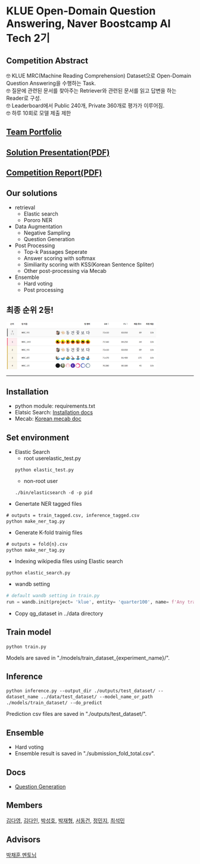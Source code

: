 # KLUE Open-Domain Question Answering, Naver Boostcamp AI Tech 2기

## Competition Abstract

🤓 KLUE MRC(Machine Reading Comprehension) Dataset으로 Open-Domain Question Answering을 수행하는 Task.  
🤓 질문에 관련된 문서를 찾아주는 Retriever와 관련된 문서를 읽고 답변을 하는 Reader로 구성.  
🤓 Leaderboard에서 Public 240개, Private 360개로 평가가 이루어짐.  
🤓 하루 10회로 모델 제출 제한

## [Team Portfolio](https://obtainable-snowboard-2ed.notion.site/ODQA-a5191e0c2ccb47508e0c21580d5e37d2)

## [Solution Presentation(PDF)](competition_results/ODQA_2등_솔루션(9조)발표자료.pdf)

## [Competition Report(PDF)](competition_results/Competition%20Report.pdf)

## Our solutions

- retrieval
  - Elastic search
  - Pororo NER
- Data Augmentation
  - Negative Sampling
  - Question Generation
- Post Processing
  - Top-k Passages Seperate
  - Answer scoring with softmax
  - Similiarity scoring with KSS(Korean Sentence Spliter)
  - Other post-processing via Mecab
- Ensemble
  - Hard voting
  - Post processing

## 최종 순위 2등!

<img src="competition_results/capture.png" width="80%">

---

## Installation

- python module: requirements.txt
- Elatsic Search: [Installation docs](https://www.elastic.co/guide/en/elasticsearch/reference/current/targz.html)
- Mecab: [Korean mecab doc](https://bitbucket.org/eunjeon/mecab-ko-dic/src/master/)

## Set environment

- Elastic Search
  - root userelastic_test.py
  ```
  python elastic_test.py
  ```
  - non-root user
  ```
  ./bin/elasticsearch -d -p pid
  ```
- Genertate NER tagged files

```
# outputs = train_tagged.csv, inference_tagged.csv
python make_ner_tag.py
```

- Generate K-fold trainig files

```
# outputs = fold{n}.csv
python make_ner_tag.py
```

- Indexing wikipedia files using Elastic search

```
python elastic_search.py
```

- wandb setting

```python
# default wandb setting in train.py
run = wandb.init(project= 'klue', entity= 'quarter100', name= f'Any training name')
```

- Copy qg_dataset in ../data directory

## Train model

```
python train.py
```

Models are saved in "./models/train_dataset\_{experiment_name}/".

## Inference

```
python inference.py --output_dir ./outputs/test_dataset/ --dataset_name ../data/test_dataset/ --model_name_or_path ./models/train_dataset/ --do_predict
```

Prediction csv files are saved in "./outputs/test_dataset/".

## Ensemble

- Hard voting
- Ensemble result is saved in "./submission_fold_total.csv".

## Docs

- [Question Generation](question_generation/README.md)

## Members

[김다영](https://github.com/keemdy), [김다인](https://github.com/danny980521), [박성호](https://github.com/naem1023), [박재형](https://github.com/Jay-Ppark), [서동건](https://github.com/donggunseo), [정민지](https://github.com/minji-o-j), [최석민](https://github.com/RockMiin)

## Advisors

[박채훈 멘토님](https://github.com/ddehun)

